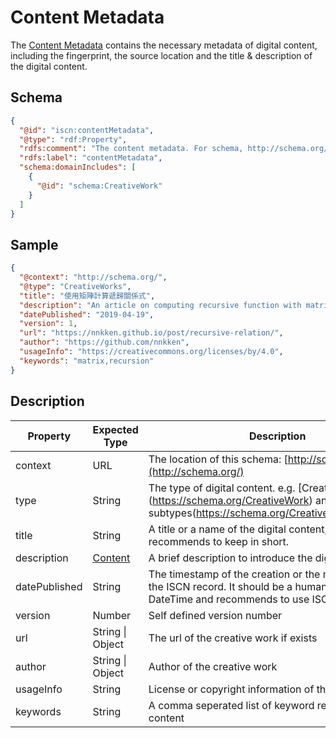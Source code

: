 # Content Metadata

The [Content Metadata](#) contains the necessary metadata of digital content, including the fingerprint, the source location and the title & description of the digital content.

## Schema

```json
{
  "@id": "iscn:contentMetadata",
  "@type": "rdf:Property",
  "rdfs:comment": "The content metadata. For schema, http://schema.org/CreativeWork is recommended.",
  "rdfs:label": "contentMetadata",
  "schema:domainIncludes": [
    {
      "@id": "schema:CreativeWork"
    }
  ]
}
```

## Sample

```json
{
  "@context": "http://schema.org/",
  "@type": "CreativeWorks",
  "title": "使用矩陣計算遞歸關係式",
  "description": "An article on computing recursive function with matrix multiplication.",
  "datePublished": "2019-04-19",
  "version": 1,
  "url": "https://nnkken.github.io/post/recursive-relation/",
  "author": "https://github.com/nnkken",
  "usageInfo": "https://creativecommons.org/licenses/by/4.0",
  "keywords": "matrix,recursion"
}
```

## Description

| Property      | Expected Type       | Description                                                                                                                                    |
| ------------- | ------------------- | ---------------------------------------------------------------------------------------------------------------------------------------------- |
| context       | URL                 | The location of this schema: [http://schema.org/](http://schema.org/)                                                                          |
| type          | String              | The type of digital content. e.g. [CreativeWorks] (https://schema.org/CreativeWork) and its subtypes(https://schema.org/CreativeWork#subtypes) |
| title         | String              | A title or a name of the digital content, and it recommends to keep in short.                                                                  |
| description   | [<u>Content</u>](#) | A brief description to introduce the digital content.                                                                                          |
| datePublished | String              | The timestamp of the creation or the modification of the ISCN record. It should be a human-readable DateTime and recommends to use ISO 8601.   |
| version       | Number              | Self defined version number                                                                                                                    |
| url           | String \| Object    | The url of the creative work if exists                                                                                                         |
| author        | String \| Object    | Author of the creative work                                                                                                                    |
| usageInfo     | String              | License or copyright information of the content                                                                                                |
| keywords      | String              | A comma seperated list of keyword related to the content                                                                                       |
